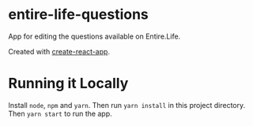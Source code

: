 entire-life-questions
=====================

App for editing the questions available on Entire.Life.

Created with [create-react-app](https://github.com/facebookincubator/create-react-app).


Running it Locally
==================

Install `node`, `npm` and `yarn`. Then run `yarn install` in this project directory. Then `yarn start` to run the app.
